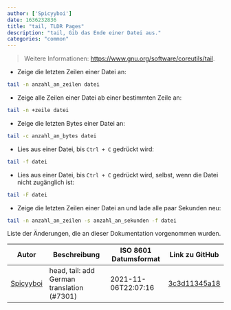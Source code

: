 ```yaml
---
author: ['Spicyyboi']
date: 1636232836
title: "tail, TLDR Pages"
description: "tail, Gib das Ende einer Datei aus."
categories: "common"
---
```

> Weitere Informationen: <https://www.gnu.org/software/coreutils/tail>.

- Zeige die letzten Zeilen einer Datei an:

```bash
tail -n anzahl_an_zeilen datei
```

- Zeige alle Zeilen einer Datei ab einer bestimmten Zeile an:

```bash
tail -n +zeile datei
```

- Zeige die letzten Bytes einer Datei an:

```bash
tail -c anzahl_an_bytes datei
```

- Lies aus einer Datei, bis `Ctrl + C` gedrückt wird:

```bash
tail -f datei
```

- Lies aus einer Datei, bis `Ctrl + C` gedrückt wird, selbst, wenn die Datei nicht zugänglich ist:

```bash
tail -F datei
```

- Zeige die letzten Zeilen einer Datei an und lade alle paar Sekunden neu:

```bash
tail -n anzahl_an_zeilen -s anzahl_an_sekunden -f datei
```
Liste der Änderungen, die an dieser Dokumentation vorgenommen wurden.


Autor | Beschreibung | ISO 8601 Datumsformat | Link zu GitHub
------|-----|-----|-----
[Spicyyboi](mailto:34308782+spicyyboi@users.noreply.github.com) | head, tail: add German translation (#7301) | 2021-11-06T22:07:16 | [3c3d11345a18](https://github.com/tldr-pages/tldr/commit/3c3d11345a18ddcc24419c2dd10e3d27da197fe3)

